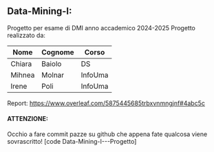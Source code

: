 ## Data-Mining-I:
Progetto per esame di DMI anno accademico 2024-2025
Progetto realizzato da:

| Nome | Cognome | Corso |
|--- |--- |--- |
| Chiara | Baiolo | DS |
| Mihnea | Molnar | InfoUma |
| Irene | Poli | InfoUma|

Report: https://www.overleaf.com/5875445685trbxvnmngjnf#4abc5c

#### ATTENZIONE:
Occhio a fare commit pazze su github che appena fate qualcosa viene sovrascritto!
[code Data-Mining-I---Progetto]

